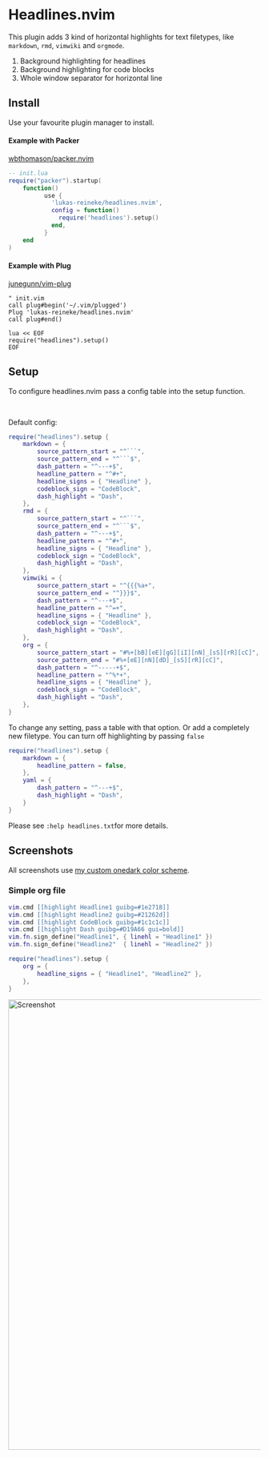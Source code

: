 # Headlines.nvim

This plugin adds 3 kind of horizontal highlights for text filetypes, like
`markdown`, `rmd`, `vimwiki` and `orgmode`.

1. Background highlighting for headlines
2. Background highlighting for code blocks
3. Whole window separator for horizontal line

## Install

Use your favourite plugin manager to install.

#### Example with Packer

[wbthomason/packer.nvim](https://github.com/wbthomason/packer.nvim)

```lua
-- init.lua
require("packer").startup(
    function()
          use {
            'lukas-reineke/headlines.nvim',
            config = function()
              require('headlines').setup()
            end,
          }
    end
)
```

#### Example with Plug

[junegunn/vim-plug](https://github.com/junegunn/vim-plug)

```vim
" init.vim
call plug#begin('~/.vim/plugged')
Plug 'lukas-reineke/headlines.nvim'
call plug#end()

lua << EOF
require("headlines").setup()
EOF
```

## Setup

To configure headlines.nvim pass a config table into the setup function.

<br>

Default config:

````lua
require("headlines").setup {
    markdown = {
        source_pattern_start = "^```",
        source_pattern_end = "^```$",
        dash_pattern = "^---+$",
        headline_pattern = "^#+",
        headline_signs = { "Headline" },
        codeblock_sign = "CodeBlock",
        dash_highlight = "Dash",
    },
    rmd = {
        source_pattern_start = "^```",
        source_pattern_end = "^```$",
        dash_pattern = "^---+$",
        headline_pattern = "^#+",
        headline_signs = { "Headline" },
        codeblock_sign = "CodeBlock",
        dash_highlight = "Dash",
    },
    vimwiki = {
        source_pattern_start = "^{{{%a+",
        source_pattern_end = "^}}}$",
        dash_pattern = "^---+$",
        headline_pattern = "^=+",
        headline_signs = { "Headline" },
        codeblock_sign = "CodeBlock",
        dash_highlight = "Dash",
    },
    org = {
        source_pattern_start = "#%+[bB][eE][gG][iI][nN]_[sS][rR][cC]",
        source_pattern_end = "#%+[eE][nN][dD]_[sS][rR][cC]",
        dash_pattern = "^-----+$",
        headline_pattern = "^%*+",
        headline_signs = { "Headline" },
        codeblock_sign = "CodeBlock",
        dash_highlight = "Dash",
    },
}
````

To change any setting, pass a table with that option. Or add a completely new filetype.
You can turn off highlighting by passing `false`

```lua
require("headlines").setup {
    markdown = {
        headline_pattern = false,
    },
    yaml = {
        dash_pattern = "^---+$",
        dash_highlight = "Dash",
    }
}
```

Please see `:help headlines.txt`for more details.

## Screenshots

All screenshots use [my custom onedark color scheme](https://github.com/lukas-reineke/onedark.nvim).

### Simple org file

```lua
vim.cmd [[highlight Headline1 guibg=#1e2718]]
vim.cmd [[highlight Headline2 guibg=#21262d]]
vim.cmd [[highlight CodeBlock guibg=#1c1c1c]]
vim.cmd [[highlight Dash guibg=#D19A66 gui=bold]]
vim.fn.sign_define("Headline1", { linehl = "Headline1" })
vim.fn.sign_define("Headline2"  { linehl = "Headline2" })

require("headlines").setup {
    org = {
        headline_signs = { "Headline1", "Headline2" },
    },
}
```

<img width="900" src="https://i.imgur.com/0tLcXDv.jpg" alt="Screenshot" />

